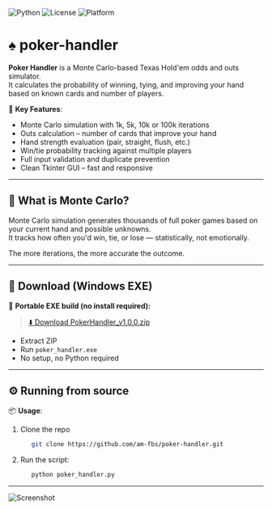 ![Python](https://img.shields.io/badge/Python-3.9%2B-blue?logo=python)
![License](https://img.shields.io/badge/License-MIT-green.svg)
![Platform](https://img.shields.io/badge/Platform-Windows%20%7C%20Mac%20%7C%20Linux-lightgrey)

# ♠️ poker-handler

**Poker Handler** is a Monte Carlo-based Texas Hold'em odds and outs simulator.  
It calculates the probability of winning, tying, and improving your hand based on known cards and number of players.  

🎯 **Key Features**:
- Monte Carlo simulation with 1k, 5k, 10k or 100k iterations
- Outs calculation – number of cards that improve your hand
- Hand strength evaluation (pair, straight, flush, etc.)
- Win/tie probability tracking against multiple players
- Full input validation and duplicate prevention
- Clean Tkinter GUI – fast and responsive

---

## 🎲 What is Monte Carlo?

Monte Carlo simulation generates thousands of full poker games based on your current hand and possible unknowns.  
It tracks how often you'd win, tie, or lose — statistically, not emotionally.

The more iterations, the more accurate the outcome.

---

## 💾 Download (Windows EXE)

🧊 **Portable EXE build (no install required):**

> [⬇️ Download PokerHandler_v1.0.0.zip](https://github.com/conqst/poker-handler/releases/latest)

- Extract ZIP  
- Run `poker_handler.exe`  
- No setup, no Python required

---

## ⚙️ Running from source


📦 **Usage**:
1. Clone the repo
   
   ```bash
      git clone https://github.com/am-fbs/poker-handler.git


3. Run the script:

   ```bash
      python poker_handler.py

---

![Screenshot](image.png)
